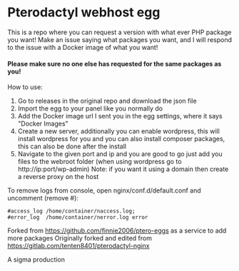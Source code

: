 # Pterodactyl webhost egg

This is a repo where you can request a version with what ever PHP package you want! Make an issue saying what packages you want, and I will respond to the issue with a Docker image of what you want!
#### Please make sure no one else has requested for the same packages as you!

How to use:
1. Go to releases in the original repo and download the json file
2. Import the egg to your panel like you normally do
3. Add the Docker image url I sent you in the egg settings, where it says "Docker Images"
4. Create a new server, additionally you can enable wordpress, this will install wordpress for you
and you can also install composer packages, this can also be done after the install
5. Navigate to the given port and ip and you are good to go just add you files to the webroot folder
(when using wordpress go to http://ip:port/wp-admin)
Note: if you want it using a domain then create a reverse proxy on the host


To remove logs from console, open nginx/conf.d/default.conf and uncomment (remove #):

```
#access_log /home/container/naccess.log;
#error_log  /home/container/nerror.log error
```

Forked from https://github.com/finnie2006/ptero-eggs as a service to add more packages
Originally forked and edited from https://gitlab.com/tenten8401/pterodactyl-nginx

A sigma production
